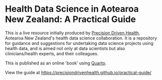 # Health Data Science in Aotearoa New Zealand: A Practical Guide

This is a live resource initially produced by [Precision Driven Health](https://precisiondrivenhealth.com), Aotearoa New Zealand's health data science collaboration. It is a repository for guidance and suggestions for undertaking data science projects using health data, and is aimed not only at data scientists but also clinicians/health experts, and their colleagues.

This is published as an online 'book' using [Quarto](https://quarto.org).

View the guide at https://precisiondrivenhealth.github.io/practical-guide/

